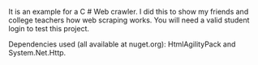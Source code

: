 It is an example for a C # Web crawler.
I did this to show my friends and college teachers how web scraping works. You will need a valid student login to test this project.

Dependencies used (all available at nuget.org): HtmlAgilityPack and System.Net.Http.

